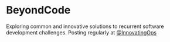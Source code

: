 # BeyondCode

Exploring common and innovative solutions to recurrent software development challenges.
Posting regularly at [@InnovatingOps](https://twitter.com/InnovatingOps)
